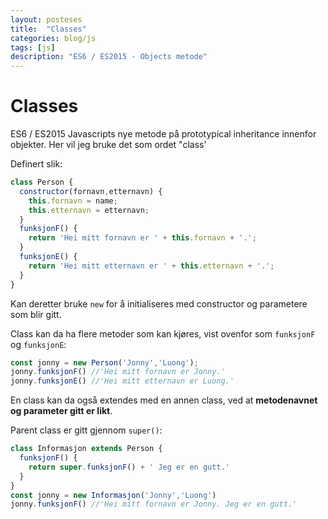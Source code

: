 ```yaml
---
layout: posteses
title:  "Classes"
categories: blog/js
tags: [js]
description: "ES6 / ES2015 - Objects metode"
---
```

Classes
======
ES6 / ES2015
Javascripts nye metode på prototypical inheritance innenfor objekter. Her vil jeg bruke det som ordet "class'

Definert slik:
```javascript
class Person {
  constructor(fornavn,etternavn) {
    this.fornavn = name;
    this.etternavn = etternavn;
  }
  funksjonF() {
    return 'Hei mitt fornavn er ' + this.fornavn + '.';
  }
  funksjonE() {
    return 'Hei mitt etternavn er ' + this.etternavn + '.';
  }
}
```
Kan deretter bruke `new` for å initialiseres med constructor og parametere som blir gitt.

Class kan da ha flere metoder som kan kjøres, vist ovenfor som `funksjonF` og `funksjonE`:
```javascript
const jonny = new Person('Jonny','Luong');
jonny.funksjonF() //'Hei mitt fornavn er Jonny.'
jonny.funksjonE() //'Hei mitt etternavn er Luong.'
```

En class kan da også extendes med en annen class, ved at <strong>metodenavnet og parameter gitt er likt</strong>.

Parent class er gitt gjennom `super()`:
```javascript
class Informasjon extends Person {
  funksjonF() {
    return super.funksjonF() + ' Jeg er en gutt.'
  }
}
const jonny = new Informasjon('Jonny','Luong')
jonny.funksjonF() //'Hei mitt fornavn er Jonny. Jeg er en gutt.'
```
